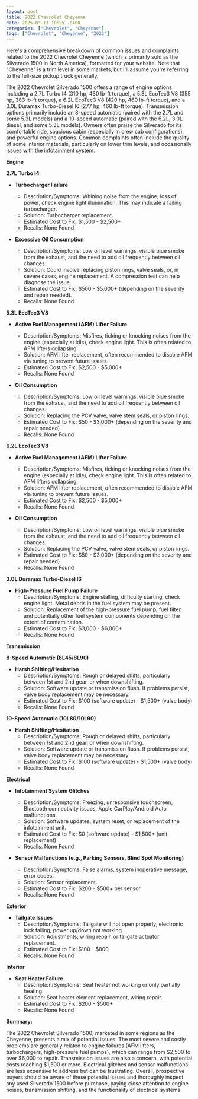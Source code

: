 ```yaml
---
layout: post
title: 2022 Chevrolet Cheyenne
date: 2025-03-13 10:25 -0400
categories: ["Chevrolet", "Cheyenne"]
tags: ["Chevrolet", "Cheyenne", "2022"]
---
```

Here's a comprehensive breakdown of common issues and complaints related to the 2022 Chevrolet Cheyenne (which is primarily sold as the Silverado 1500 in North America), formatted for your website. Note that "Cheyenne" is a trim level in some markets, but I'll assume you're referring to the full-size pickup truck generally.

The 2022 Chevrolet Silverado 1500 offers a range of engine options including a 2.7L Turbo I4 (310 hp, 430 lb-ft torque), a 5.3L EcoTec3 V8 (355 hp, 383 lb-ft torque), a 6.2L EcoTec3 V8 (420 hp, 460 lb-ft torque), and a 3.0L Duramax Turbo-Diesel I6 (277 hp, 460 lb-ft torque). Transmission options primarily include an 8-speed automatic (paired with the 2.7L and some 5.3L models) and a 10-speed automatic (paired with the 6.2L, 3.0L diesel, and some 5.3L models). Owners often praise the Silverado for its comfortable ride, spacious cabin (especially in crew cab configurations), and powerful engine options. Common complaints often include the quality of some interior materials, particularly on lower trim levels, and occasionally issues with the infotainment system.

**Engine**

**2.7L Turbo I4**

*   **Turbocharger Failure**
    *   Description/Symptoms: Whining noise from the engine, loss of power, check engine light illumination. This may indicate a failing turbocharger.
    *   Solution: Turbocharger replacement.
    *   Estimated Cost to Fix: $1,500 - $2,500+
    *   Recalls: None Found

*   **Excessive Oil Consumption**
    *   Description/Symptoms: Low oil level warnings, visible blue smoke from the exhaust, and the need to add oil frequently between oil changes.
    *   Solution: Could involve replacing piston rings, valve seals, or, in severe cases, engine replacement. A compression test can help diagnose the issue.
    *   Estimated Cost to Fix: $500 - $5,000+ (depending on the severity and repair needed).
    *   Recalls: None Found

**5.3L EcoTec3 V8**

*   **Active Fuel Management (AFM) Lifter Failure**
    *   Description/Symptoms: Misfires, ticking or knocking noises from the engine (especially at idle), check engine light. This is often related to AFM lifters collapsing.
    *   Solution: AFM lifter replacement, often recommended to disable AFM via tuning to prevent future issues.
    *   Estimated Cost to Fix: $2,500 - $5,000+
    *   Recalls: None Found

*   **Oil Consumption**
    *   Description/Symptoms: Low oil level warnings, visible blue smoke from the exhaust, and the need to add oil frequently between oil changes.
    *   Solution: Replacing the PCV valve, valve stem seals, or piston rings.
    *   Estimated Cost to Fix: $50 - $3,000+ (depending on the severity and repair needed)
    *   Recalls: None Found

**6.2L EcoTec3 V8**

*   **Active Fuel Management (AFM) Lifter Failure**
    *   Description/Symptoms: Misfires, ticking or knocking noises from the engine (especially at idle), check engine light. This is often related to AFM lifters collapsing.
    *   Solution: AFM lifter replacement, often recommended to disable AFM via tuning to prevent future issues.
    *   Estimated Cost to Fix: $2,500 - $5,000+
    *   Recalls: None Found

*   **Oil Consumption**
    *   Description/Symptoms: Low oil level warnings, visible blue smoke from the exhaust, and the need to add oil frequently between oil changes.
    *   Solution: Replacing the PCV valve, valve stem seals, or piston rings.
    *   Estimated Cost to Fix: $50 - $3,000+ (depending on the severity and repair needed)
    *   Recalls: None Found

**3.0L Duramax Turbo-Diesel I6**

*   **High-Pressure Fuel Pump Failure**
    *   Description/Symptoms: Engine stalling, difficulty starting, check engine light. Metal debris in the fuel system may be present.
    *   Solution: Replacement of the high-pressure fuel pump, fuel filter, and potentially other fuel system components depending on the extent of contamination.
    *   Estimated Cost to Fix: $3,000 - $6,000+
    *   Recalls: None Found

**Transmission**

**8-Speed Automatic (8L45/8L90)**

*   **Harsh Shifting/Hesitation**
    *   Description/Symptoms: Rough or delayed shifts, particularly between 1st and 2nd gear, or when downshifting.
    *   Solution: Software update or transmission flush. If problems persist, valve body replacement may be necessary.
    *   Estimated Cost to Fix: $100 (software update) - $1,500+ (valve body)
    *   Recalls: None Found

**10-Speed Automatic (10L80/10L90)**

*   **Harsh Shifting/Hesitation**
    *   Description/Symptoms: Rough or delayed shifts, particularly between 1st and 2nd gear, or when downshifting.
    *   Solution: Software update or transmission flush. If problems persist, valve body replacement may be necessary.
    *   Estimated Cost to Fix: $100 (software update) - $1,500+ (valve body)
    *   Recalls: None Found

**Electrical**

*   **Infotainment System Glitches**
    *   Description/Symptoms: Freezing, unresponsive touchscreen, Bluetooth connectivity issues, Apple CarPlay/Android Auto malfunctions.
    *   Solution: Software updates, system reset, or replacement of the infotainment unit.
    *   Estimated Cost to Fix: $0 (software update) - $1,500+ (unit replacement)
    *   Recalls: None Found

*   **Sensor Malfunctions (e.g., Parking Sensors, Blind Spot Monitoring)**
    *   Description/Symptoms: False alarms, system inoperative message, error codes.
    *   Solution: Sensor replacement.
    *   Estimated Cost to Fix: $200 - $500+ per sensor
    *   Recalls: None Found

**Exterior**

*   **Tailgate Issues**
    * Description/Symptoms: Tailgate will not open properly, electronic lock failing, power up/down not working
    * Solution: Adjustments, wiring repair, or tailgate actuator replacement.
    * Estimated Cost to Fix: $100 - $800
    * Recalls: None Found

**Interior**

*   **Seat Heater Failure**
    *   Description/Symptoms: Seat heater not working or only partially heating.
    *   Solution: Seat heater element replacement, wiring repair.
    *   Estimated Cost to Fix: $200 - $500+
    *   Recalls: None Found

**Summary:**

The 2022 Chevrolet Silverado 1500, marketed in some regions as the Cheyenne, presents a mix of potential issues. The most severe and costly problems are generally related to engine failures (AFM lifters, turbochargers, high-pressure fuel pumps), which can range from $2,500 to over $6,000 to repair. Transmission issues are also a concern, with potential costs reaching $1,500 or more. Electrical glitches and sensor malfunctions are less expensive to address but can be frustrating. Overall, prospective buyers should be aware of these potential issues and thoroughly inspect any used Silverado 1500 before purchase, paying close attention to engine noises, transmission shifting, and the functionality of electrical systems.

